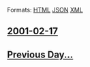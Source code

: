 
Formats: [HTML](2001/02/17/index.html)  [JSON](2001/02/17/index.json)  [XML](2001/02/17/index.xml)  

## [2001-02-17](/news/2001/02/17/index.md)

## [Previous Day...](/news/2001/02/16/index.md)

